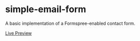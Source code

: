 # simple-email-form
A basic implementation of a Formspree-enabled contact form.

[Live Preview](https://ryandavidmercado.github.io/simple-email-form/)
